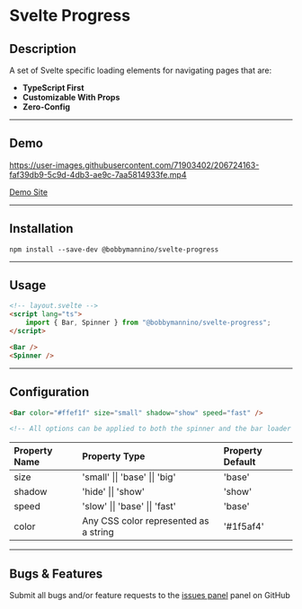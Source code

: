 # **Svelte Progress**

## **Description**

A set of Svelte specific loading elements for navigating pages that are:

-   **TypeScript First**
-   **Customizable With Props**
-   **Zero-Config**

---

## **Demo**

https://user-images.githubusercontent.com/71903402/206724163-faf39db9-5c9d-4db3-ae9c-7aa5814933fe.mp4

[Demo Site](https://svelte-progress.vercel.app)

---

## **Installation**

```
npm install --save-dev @bobbymannino/svelte-progress
```

---

## **Usage**

```html
<!-- layout.svelte -->
<script lang="ts">
	import { Bar, Spinner } from "@bobbymannino/svelte-progress";
</script>

<Bar />
<Spinner />
```

---

## **Configuration**

```html
<Bar color="#ffef1f" size="small" shadow="show" speed="fast" />

<!-- All options can be applied to both the spinner and the bar loader with the same syntax -->
```

| Property Name | Property Type                         | Property Default |
| :------------ | :------------------------------------ | :--------------- |
| size          | 'small' \|\| 'base' \|\| 'big'        | 'base'           |
| shadow        | 'hide' \|\| 'show'                    | 'show'           |
| speed         | 'slow' \|\| 'base' \|\| 'fast'        | 'base'           |
| color         | Any CSS color represented as a string | '#1f5af4'        |

---

## **Bugs & Features**

Submit all bugs and/or feature requests to the [issues panel](https://github.com/bobbymannino/svelte-progress/issues) panel on GitHub
